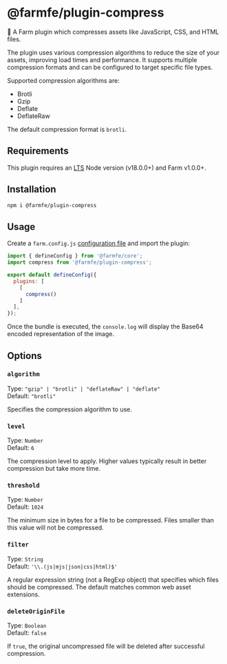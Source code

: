 # @farmfe/plugin-compress

🍣 A Farm plugin which compresses assets like JavaScript, CSS, and HTML files.

The plugin uses various compression algorithms to reduce the size of your assets, improving load times and performance. It supports multiple compression formats and can be configured to target specific file types.

Supported compression algorithms are:

- Brotli
- Gzip
- Deflate
- DeflateRaw

The default compression format is `brotli`.

## Requirements

This plugin requires an [LTS](https://github.com/nodejs/Release) Node version (v18.0.0+) and Farm v1.0.0+.

## Installation

```bash
npm i @farmfe/plugin-compress
```

## Usage

Create a `farm.config.js` [configuration file](https://www.farmfe.org/docs/config/configuring-farm) and import the plugin:

```js
import { defineConfig } from '@farmfe/core';
import compress from '@farmfe/plugin-compress';

export default defineConfig({
  plugins: [
    [
      compress()
    ]
  ],
});
```

Once the bundle is executed, the `console.log` will display the Base64 encoded representation of the image.

## Options

### `algorithm`

Type: `"gzip" | "brotli" | "deflateRaw" | "deflate"`<br>
Default: `"brotli"`

Specifies the compression algorithm to use.

### `level`

Type: `Number`<br>
Default: `6`

The compression level to apply. Higher values typically result in better compression but take more time.

### `threshold`

Type: `Number`<br>
Default: `1024`

The minimum size in bytes for a file to be compressed. Files smaller than this value will not be compressed.

### `filter`

Type: `String`<br>
Default: `'\\.(js|mjs|json|css|html)$'`

A regular expression string (not a RegExp object) that specifies which files should be compressed. The default matches common web asset extensions.

### `deleteOriginFile`

Type: `Boolean`<br>
Default: `false`

If `true`, the original uncompressed file will be deleted after successful compression.

